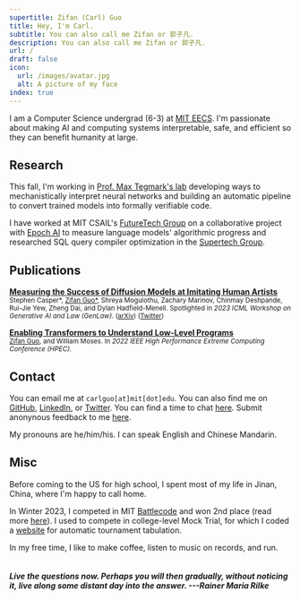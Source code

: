 ```yaml
---
supertitle: Zifan (Carl) Guo
title: Hey, I'm Carl.
subtitle: You can also call me Zifan or 郭子凡.
description: You can also call me Zifan or 郭子凡.
url: /
draft: false
icon:
  url: /images/avatar.jpg
  alt: A picture of my face
index: true
---
```


I am a Computer Science undergrad (6-3) at [MIT EECS](https://www.eecs.mit.edu/). I'm passionate about making AI and computing systems interpretable, safe, and efficient so they can benefit humanity at large.

## Research

This fall, I'm working in [Prof. Max Tegmark's lab](tegmark.org) developing ways to mechanistically interpret neural networks and building an automatic pipeline to convert trained models into formally verifiable code.

I have worked at MIT CSAIL's [FutureTech Group](https://futuretech.mit.edu/) on a collaborative project with [Epoch AI](https://epochai.org/) to measure language models' algorithmic progress and researched SQL query compiler optimization in the [Supertech Group](https://supertech.mit.edu/).

## Publications

[**Measuring the Success of Diffusion Models at Imitating Human Artists**](https://arxiv.org/abs/2307.04028) <br>
<sub>Stephen Casper*, <ins>Zifan Guo*</ins>, Shreya Mogulothu, Zachary Marinov, Chinmay Deshpande, Rui-Jie Yew, Zheng Dai, and Dylan Hadfield-Menell. Spotlighted in _2023 ICML Workshop on Generative AI and Law (GenLaw)._ ([arXiv](https://arxiv.org/abs/2307.04028)) ([Twitter](https://twitter.com/StephenLCasper/status/1657468570723561472?s=20))</sub>

[**Enabling Transformers to Understand Low-Level Programs**](https://ieeexplore.ieee.org/abstract/document/9926313)<br>
<sub><ins>Zifan Guo</ins>, and William Moses. In _2022 IEEE High Performance Extreme Computing Conference (HPEC)._</sub>

## Contact

You can email me at `carlguo[at]mit[dot]edu`. You can also find me on [GitHub](https://github.com/carlguo866), [LinkedIn](https://www.linkedin.com/in/zifan-carl-guo), or [Twitter](https://twitter.com/CarlGuo866). You can find a time to chat [here](https://fantastical.app/carlguo866-91qV/meeting). Submit anonynous feedback to me [here](https://www.admonymous.co/carlguo866).

My pronouns are he/him/his. I can speak English and Chinese Mandarin.

## Misc

Before coming to the US for high school, I spent most of my life in Jinan, China, where I'm happy to call home.

In Winter 2023, I competed in MIT [Battlecode](https://battlecode.org/) and won 2nd place (read more [here](/portfolio/proj-battlecode)). I used to compete in college-level Mock Trial, for which I coded a [website](https://tabeasy.org/) for automatic tournament tabulation.

In my free time, I like to make coffee, listen to music on records, and run.
<br><br><br>
**_Live the questions now. Perhaps you will then gradually, without noticing it, live along some distant day into the answer. ---Rainer Maria Rilke_**
